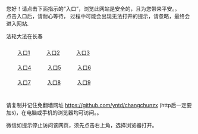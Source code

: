 您好！请点击下面指示的“入口”，浏览此网站是安全的，且为您带来平安。。 <br/>
点击入口后，请耐心等待， 过程中可能会出现无法打开的提示，请忽略，最终会进入网站. </br>

法轮大法在长春<br/>
<div style="padding:10px"><a style="margin:20px" target="_blank" href="https://d22p7c2cgab1ut.cloudfront.net/2Qpsp?evunfhn" id="ccLink1" rel="nofollow">入口1</a> <a target="_blank" style="margin:20px" href="https://d2jzpfoooyzb44.cloudfront.net/2Qpsp?hrrslu" id="ccLink2" rel="nofollow">入口2</a> <a style="margin:20px" target="_blank" href="https://d1rw8llcopr7n3.cloudfront.net/2Qpsp?szqflrn" id="ccLink3" rel="nofollow">入口3</a></div>

<div style="padding:10px" ><a style="margin:20px" target="_blank" href="https://d22p7c2cgab1ut.cloudfront.net/2Qpsp?evunfhn" id="ccLink4" rel="nofollow">入口4</a> <a style="margin:20px" href="https://d2jzpfoooyzb44.cloudfront.net/2Qpsp?hrrslu" target="_blank" id="ccLink5" rel="nofollow">入口5</a> <a style="margin:20px" href="https://d1rw8llcopr7n3.cloudfront.net/2Qpsp?szqflrn" target="_blank" id="ccLink6" rel="nofollow">入口6</a></div>

<div style="padding:10px"><a style="margin:20px" target="_blank" href="https://d22p7c2cgab1ut.cloudfront.net/2Qpsp?evunfhn" id="ccLink7" rel="nofollow">入口7</a> <a style="margin:20px" href="https://d2jzpfoooyzb44.cloudfront.net/2Qpsp?hrrslu" target="_blank" id="ccLink8" rel="nofollow">入口8</a> <a style="margin:20px" target="_blank" href="https://d1rw8llcopr7n3.cloudfront.net/2Qpsp?szqflrn" id="ccLink9" rel="nofollow">入口9</a></div>

<br/>



请复制并记住免翻墙网址 https://github.com/yntd/changchunzx (http后一定要加s)，在电脑或手机的浏览器均可访问。。<br/>

微信如提示停止访问该网页，须先点击右上角，选择浏览器打开。
